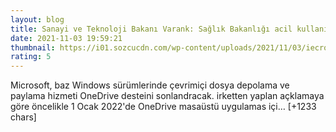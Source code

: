 ```yaml
--- 
layout: blog
title: Sanayi ve Teknoloji Bakanı Varank: Sağlık Bakanlığı acil kullanım onayı verecek
date: 2021-11-03 19:59:21
thumbnail: https://i01.sozcucdn.com/wp-content/uploads/2021/11/03/iecrop/varank-iha_16_9_1596640150_16_9_1635969532-670x371.jpg
rating: 5
---
```

Microsoft, baz Windows sürümlerinde çevrimiçi dosya depolama ve paylama hizmeti OneDrive desteini sonlandracak. irketten yaplan açklamaya göre öncelikle 1 Ocak 2022'de OneDrive masaüstü uygulamas içi… [+1233 chars]